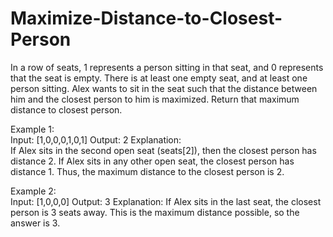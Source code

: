# Maximize-Distance-to-Closest-Person
In a row of seats, 1 represents a person sitting in that seat, and 0 represents that the seat is empty.   There is at least one empty seat, and at least one person sitting.  Alex wants to sit in the seat such that the distance between him and the closest person to him is maximized.   Return that maximum distance to closest person.  

Example 1:  
Input: [1,0,0,0,1,0,1] 
Output: 2 
Explanation:  
If Alex sits in the second open seat (seats[2]), then the closest person has distance 2. If Alex sits in any other open seat, the closest person has distance 1. Thus, the maximum distance to the closest person is 2. 

Example 2:  
Input: [1,0,0,0] 
Output: 3 
Explanation:  If Alex sits in the last seat, the closest person is 3 seats away. This is the maximum distance possible, so the answer is 3.
